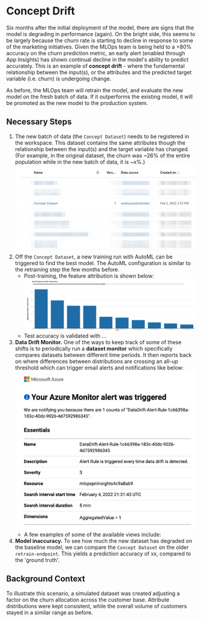 # Concept Drift
Six months after the initial deployment of the model, there are signs that the model is degrading in
performance (again). On the bright side, this seems to be largely because the churn rate is starting to decline in
response to some of the marketing initiatives. Given the MLOps team is being held to a +80% accuracy on the
churn prediction metric, an early alert (enabled through App Insights) has shown continual decline in the model's ability to predict
accurately. This is an example of **concept drift** - where the fundamental relationship between the input(s),
or the attributes and the predicted target variable (i.e. churn) is undergoing change.

As before, the MLOps team will retrain the model, and evaluate the new model on the fresh batch of
data. If it outperforms the existing model, it will be promoted as the new model to the production system.

## Necessary Steps
1. The new batch of data (the `Concept Dataset`) needs to be registered in the workspace. This dataset
   contains the same attributes though the relationship between the input(s) and the target variable has
   changed. (For example, in the original dataset, the churn was ~26% of the entire population while in the
   new batch of data, it is ~x%.) ![dataset](./imgs/concept_dataset.png)
2. Off the `Concept Dataset`, a new training run with AutoML can be triggered to find the best model. The
   AutoML configuration is similar to the retraining step the few months before.
	- Post-training, the feature attribution is shown below:  ![ddrift_exp_features](./imgs/ddrift_exp_features.jpg)
	- Test accuracy is validated with ...
3. **Data Drift Monitor.** One of the ways to keep track of some of these shifts is to periodically run a
   **dataset monitor** which specifically compares datasets between different time periods. It then reports
   back on where differences between distributions are crossing an all-up threshold which can trigger email
   alerts and notifications like below: ![data_drift_alert](./imgs/data_drift_alert.jpg)
	- A few examples of some of the available views include: <pic1>
4. **Model inaccuracy.** To see how much the new dataset has degraded on the baseline model, we can compare
   the `Concept Dataset` on the older `retrain-endpoint`. This yields a prediction accuracy of xx, compared
   to the 'ground truth'.

## Background Context
To illustrate this scenario, a simulated dataset was created adjusting a factor on the churn allocation across
the customer base. Attribute distributions were kept consistent, while the overall volume of customers stayed
in a similar range as before. 
